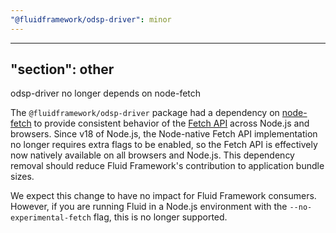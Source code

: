 ```yaml
---
"@fluidframework/odsp-driver": minor
---
```

---
"section": other
---

odsp-driver no longer depends on node-fetch

The `@fluidframework/odsp-driver` package had a dependency on [node-fetch](https://www.npmjs.com/package/node-fetch) to provide consistent behavior of the [Fetch API](https://developer.mozilla.org/en-US/docs/Web/API/Fetch_API) across Node.js and browsers.
Since v18 of Node.js, the Node-native Fetch API implementation no longer requires extra flags to be enabled, so the Fetch API is effectively now natively available on all browsers and Node.js.
This dependency removal should reduce Fluid Framework's contribution to application bundle sizes.

We expect this change to have no impact for Fluid Framework consumers. However, if you are running Fluid in a Node.js environment with the `--no-experimental-fetch` flag, this is no longer supported.
